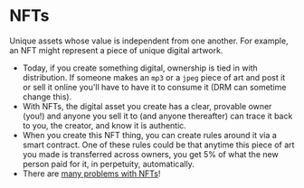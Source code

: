 # NFTs

Unique assets whose value is independent from one another. For example, an NFT might represent a piece of unique digital artwork.

- Today, if you create something digital, ownership is tied in with distribution. If someone makes an `mp3` or a `jpeg` piece of art and post it or sell it online you'll have to have it to consume it (DRM can sometime change this).
- With NFTs, the digital asset you create has a clear, provable owner (you!) and anyone you sell it to (and anyone thereafter) can trace it back to you, the creator, and know it is authentic.
- When you create this NFT thing, you can create rules around it via a smart contract. One of these rules could be that anytime this piece of art you made is transferred across owners, you get 5% of what the new person paid for it, in perpetuity, automatically.
- There are [many problems with NFTs](https://youtu.be/YQ_xWvX1n9g)!
